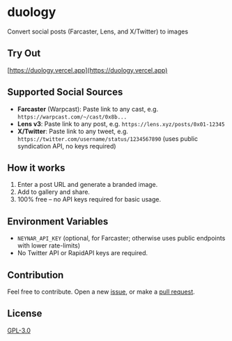 # duology

Convert social posts (Farcaster, Lens, and X/Twitter) to images

## Try Out

[https://duology.vercel.app](https://duology.vercel.app)

## Supported Social Sources

- **Farcaster** (Warpcast): Paste link to any cast, e.g. `https://warpcast.com/~/cast/0x8b...`
- **Lens v3**: Paste link to any post, e.g. `https://lens.xyz/posts/0x01-12345`
- **X/Twitter**: Paste link to any tweet, e.g. `https://twitter.com/username/status/1234567890` (uses public syndication API, no keys required)

## How it works

1. Enter a post URL and generate a branded image.
2. Add to gallery and share.
3. 100% free – no API keys required for basic usage.

## Environment Variables

- `NEYNAR_API_KEY` (optional, for Farcaster; otherwise uses public endpoints with lower rate-limits)
- No Twitter API or RapidAPI keys are required.

## Contribution

Feel free to contribute. Open a new [issue](https://github.com/ozgrozer/duology/issues), or make a [pull request](https://github.com/ozgrozer/duology/pulls).

## License

[GPL-3.0](license)
